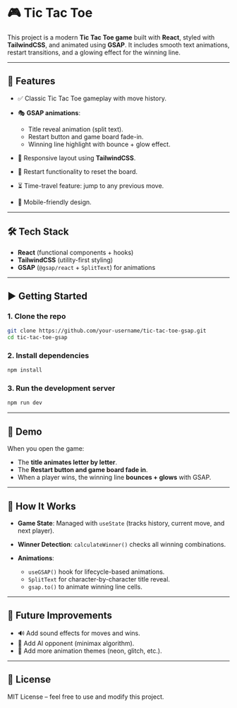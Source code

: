 
# 🎮 Tic Tac Toe

This project is a modern **Tic Tac Toe game** built with **React**, styled with **TailwindCSS**, and animated using **GSAP**.
It includes smooth text animations, restart transitions, and a glowing effect for the winning line.

---

## 🚀 Features

* ✅ Classic Tic Tac Toe gameplay with move history.
* 🎭 **GSAP animations**:

  * Title reveal animation (split text).
  * Restart button and game board fade-in.
  * Winning line highlight with bounce + glow effect.
* 🎨 Responsive layout using **TailwindCSS**.
* 🔄 Restart functionality to reset the board.
* ⏳ Time-travel feature: jump to any previous move.
* 📱 Mobile-friendly design.

---

## 🛠️ Tech Stack

* **React** (functional components + hooks)
* **TailwindCSS** (utility-first styling)
* **GSAP** (`@gsap/react` + `SplitText`) for animations

---

## ▶️ Getting Started

### 1. Clone the repo

```bash
git clone https://github.com/your-username/tic-tac-toe-gsap.git
cd tic-tac-toe-gsap
```

### 2. Install dependencies

```bash
npm install
```

### 3. Run the development server

```bash
npm run dev
```

---

## 🎥 Demo

When you open the game:

* The **title animates letter by letter**.
* The **Restart button and game board fade in**.
* When a player wins, the winning line **bounces + glows** with GSAP.

---

## 🧠 How It Works

* **Game State**: Managed with `useState` (tracks history, current move, and next player).
* **Winner Detection**: `calculateWinner()` checks all winning combinations.
* **Animations**:

  * `useGSAP()` hook for lifecycle-based animations.
  * `SplitText` for character-by-character title reveal.
  * `gsap.to()` to animate winning line cells.

---

## 📌 Future Improvements

* 🔊 Add sound effects for moves and wins.
* 👾 Add AI opponent (minimax algorithm).
* 🌈 Add more animation themes (neon, glitch, etc.).

---

## 📜 License

MIT License – feel free to use and modify this project.
